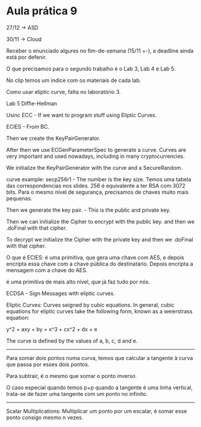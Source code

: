 # Aula prática 9

27/12
-> ASD

30/11
-> Cloud

Receber o enunciado algures no fim-de-semana (15/11 +-), a deadline ainda está por defenir.

O que precisamos para o segundo trabalho é o Lab 3, Lab 4 e Lab 5.

No clip temos um indice com os materiais de cada lab.

Como usar eliptic curve, falta no laboratório 3.

Lab 5 Diffie-Hellman

Usinc ECC - If we want to program stuff using Eliptic Curves.

ECIES - From BC.

Then we create the KeyPairGenerator.

After then we use ECGenParameterSpec to generate a curve.
Curves are very important and used nowadays, including in many cryptocurrencies.

We initialize the KeyPairGenerator with the curve and a SecureRandom.

curve example: secp256r1 - The number is the key size.
Temos uma tabela das correspondencias nos slides. 256 é equivalente a ter RSA com 3072 bits. Para o mesmo nível de segurança, precisamos de chaves muito mais pequenas.

Then we generate the key pair. - This is the public and private key.

Then we can initialize the Cipher to encrypt with the public key. and then we .doFinal with that cipher.

To decrypt we initialize the Cipher with the private key and then we .doFinal with that cipher.

O que é ECIES: é uma primitiva, que gera uma chave com AES, e depois encripta essa chave com a chave pública do destinatário. Depois encripta a mensagem com a chave do AES.

é uma primitiva de mais alto nível, que já faz tudo por nós.


ECDSA - Sign Messages with eliptic curves.

Eliptic Curves: Curves seigned by cubic equations. In general, cubic equations for eliptic curves take the following form, known as a weierstrass equation:

y^2 + axy + by = x^3 + cx^2 + dx + e

The curve is defined by the values of a, b, c, d and e.

---

Para somar dois pontos numa curva, temos que calcular a tangente à curva que passa por esses dois pontos.

Para subtrair, é o mesmo que somar o ponto inverso.

O caso especial quando temos p+p quando a tangente é uma linha vertical, trata-se de fazer uma tangente com um ponto no infinito.

---

Scalar Multiplications: Multiplicar um ponto por um escalar, é somar esse ponto consigo mesmo n vezes.

